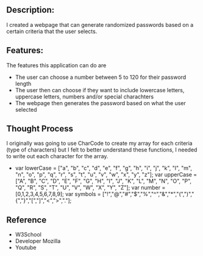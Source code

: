 ## Description:

I created a webpage that can generate randomized passwords based on a certain criteria that the user selects.

## Features:

The features this application can do are 

* The user can choose a number between 5 to 120 for their password length
* The user then can choose if they want to include lowercase letters, uppercase letters, numbers and/or special charachters
* The webpage then generates the password based on what the user selected

## Thought Process

I originally was going to use CharCode to create my array for each criteria (type of characters) but I felt to better understand these functions, I needed to write out each character for the array.

* var lowerCase = ["a", "b", "c", "d", "e", "f", "g", "h", "i", "j", "k", "l", "m", "n", "o", "p", "q", "r", "s", "t", "u", "v", "w", "x", "y", "z"];
var upperCase = ["A", "B", "C", "D", "E", "F", "G", "H", "I", "J", "K", "L", "M", "N", "O", "P", "Q", "R", "S", "T", "U", "V", "W", "X", "Y", "Z"];
var number = [0,1,2,3,4,5,6,7,8,9];
var symbols = ["!","@","#","$","%","^","&","*","(",")","{","}","[","]","<",">","."]; 

## Reference

* W3School
* Developer Mozilla
* Youtube 

